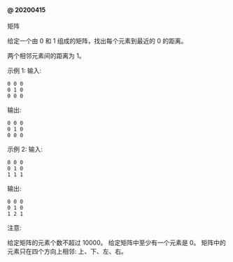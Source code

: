 #### @ 20200415

矩阵

给定一个由 0 和 1 组成的矩阵，找出每个元素到最近的 0 的距离。

两个相邻元素间的距离为 1。
  
示例 1:
输入:
```$xslt
0 0 0
0 1 0
0 0 0
```
输出:
```$xslt
0 0 0
0 1 0
0 0 0
```

示例 2:
输入:
```$xslt
0 0 0
0 1 0
1 1 1
```
输出:
```$xslt
0 0 0
0 1 0
1 2 1
```

注意:

给定矩阵的元素个数不超过 10000。
给定矩阵中至少有一个元素是 0。
矩阵中的元素只在四个方向上相邻: 上、下、左、右。